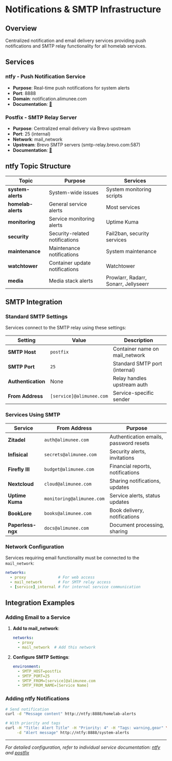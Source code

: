 # Notifications & SMTP Infrastructure

## Overview

Centralized notification and email delivery services providing push notifications and SMTP relay functionality for all homelab services.

## Services

### ntfy - Push Notification Service
- **Purpose**: Real-time push notifications for system alerts
- **Port**: 8888
- **Domain**: notification.alimunee.com
- **Documentation**: [📖](../../services/ntfy/documentation.md)

### Postfix - SMTP Relay Server
- **Purpose**: Centralized email delivery via Brevo upstream
- **Port**: 25 (internal)
- **Network**: mail_network
- **Upstream**: Brevo SMTP servers (smtp-relay.brevo.com:587)
- **Documentation**: [📖](../../services/postfix/documentation.md)

## ntfy Topic Structure

| Topic              | Purpose                        | Services                             |
| ------------------ | ------------------------------ | ------------------------------------ |
| **system-alerts**  | System-wide issues             | System monitoring scripts            |
| **homelab-alerts** | General service alerts         | Most services                        |
| **monitoring**     | Service monitoring alerts      | Uptime Kuma                          |
| **security**       | Security-related notifications | Fail2ban, security services          |
| **maintenance**    | Maintenance notifications      | System maintenance                   |
| **watchtower**     | Container update notifications | Watchtower                           |
| **media**          | Media stack alerts             | Prowlarr, Radarr, Sonarr, Jellyseerr |

## SMTP Integration

### Standard SMTP Settings
Services connect to the SMTP relay using these settings:

| Setting            | Value                    | Description                    |
| ------------------ | ------------------------ | ------------------------------ |
| **SMTP Host**      | `postfix`                | Container name on mail_network |
| **SMTP Port**      | `25`                     | Standard SMTP port (internal)  |
| **Authentication** | None                     | Relay handles upstream auth    |
| **From Address**   | `[service]@alimunee.com` | Service-specific sender        |

### Services Using SMTP

| Service           | From Address              | Purpose                                |
| ----------------- | ------------------------- | -------------------------------------- |
| **Zitadel**       | `auth@alimunee.com`       | Authentication emails, password resets |
| **Infisical**     | `secrets@alimunee.com`    | Security alerts, invitations           |
| **Firefly III**   | `budget@alimunee.com`     | Financial reports, notifications       |
| **Nextcloud**     | `cloud@alimunee.com`      | Sharing notifications, updates         |
| **Uptime Kuma**   | `monitoring@alimunee.com` | Service alerts, status updates         |
| **BookLore**      | `books@alimunee.com`      | Book delivery, notifications           |
| **Paperless-ngx** | `docs@alimunee.com`       | Document processing, sharing           |

### Network Configuration

Services requiring email functionality must be connected to the `mail_network`:

```yaml
networks:
  - proxy              # For web access
  - mail_network       # For SMTP relay access
  - [service]_internal # For internal service communication
```

## Integration Examples

### Adding Email to a Service

1. **Add to mail_network**:
   ```yaml
   networks:
     - proxy
     - mail_network  # Add this network
   ```

2. **Configure SMTP Settings**:
   ```yaml
   environment:
     - SMTP_HOST=postfix
     - SMTP_PORT=25
     - SMTP_FROM=[service]@alimunee.com
     - SMTP_FROM_NAME=[Service Name]
   ```

### Adding ntfy Notifications

```bash
# Send notification
curl -d "Message content" http://ntfy:8888/homelab-alerts

# With priority and tags
curl -H "Title: Alert Title" -H "Priority: 4" -H "Tags: warning,gear" \
     -d "Alert message" http://ntfy:8888/system-alerts
```

---

*For detailed configuration, refer to individual service documentation: [ntfy](../../services/ntfy/documentation.md) and [postfix](../../services/postfix/documentation.md)*
